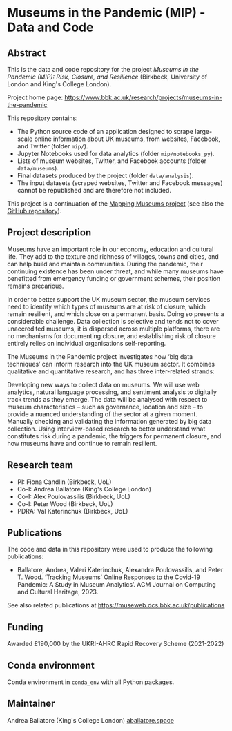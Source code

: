 # Museums in the Pandemic (MIP) - Data and Code

## Abstract 

This is the data and code repository for the project _Museums in the Pandemic (MIP): Risk, Closure, and Resilience_ (Birkbeck, University of London and King's College London).

Project home page: https://www.bbk.ac.uk/research/projects/museums-in-the-pandemic

This repository contains:
- The Python source code of an application designed to scrape large-scale online information about UK museums, from websites, Facebook, and Twitter (folder `mip/`). 
- Jupyter Notebooks used for data analytics (folder `mip/notebooks_py`).
- Lists of museum websites, Twitter, and Facebook accounts  (folder `data/museums`).
- Final datasets produced by the project (folder `data/analysis`).
- The input datasets (scraped websites, Twitter and Facebook messages) cannot be republished and are therefore not included.

This project is a continuation of the [Mapping Museums project](http://mappingmuseums.org) (see also the [GitHub repository](https://github.com/Birkbeck/mapping-museums)).

## Project description

Museums have an important role in our economy, education and cultural life. They add to the texture and richness of villages, towns and cities, and can help build and maintain communities. During the pandemic, their continuing existence has been under threat, and while many museums have benefitted from emergency funding or government schemes, their position remains precarious.

In order to better support the UK museum sector, the museum services need to identify which types of museums are at risk of closure, which remain resilient, and which close on a permanent basis. Doing so presents a considerable challenge. Data collection is selective and tends not to cover unaccredited museums, it is dispersed across multiple platforms, there are no mechanisms for documenting closure, and establishing risk of closure entirely relies on individual organisations self-reporting.

The Museums in the Pandemic project investigates how ‘big data techniques’ can inform research into the UK museum sector. It combines qualitative and quantitative research, and has three inter-related strands:

Developing new ways to collect data on museums. We will use web analytics, natural language processing, and sentiment analysis to digitally track trends as they emerge. The data will be analysed with respect to museum characteristics – such as governance, location and size – to provide a nuanced understanding of the sector at a given moment.
Manually checking and validating the information generated by big data collection.
Using interview-based research to better understand what constitutes risk during a pandemic, the triggers for permanent closure, and how museums have and continue to remain resilient.

## Research team

- PI: Fiona Candlin (Birkbeck, UoL)
- Co-I: Andrea Ballatore (King's College London)
- Co-I: Alex Poulovassilis (Birkbeck, UoL)
- Co-I: Peter Wood (Birkbeck, UoL)
- PDRA: Val Katerinchuk (Birkbeck, UoL)

## Publications

The code and data in this repository were used to produce the following publications:

- Ballatore, Andrea, Valeri Katerinchuk, Alexandra Poulovassilis, and Peter T. Wood. ‘Tracking Museums’ Online Responses to the Covid-19 Pandemic: A Study in Museum Analytics’. ACM Journal on Computing and Cultural Heritage, 2023.

See also related publications at https://museweb.dcs.bbk.ac.uk/publications

## Funding

Awarded £190,000 by the UKRI-AHRC Rapid Recovery Scheme (2021-2022)

## Conda environment

Conda environment in `conda_env` with all Python packages.

## Maintainer

Andrea Ballatore (King's College London) [aballatore.space](https://aballatore.space)